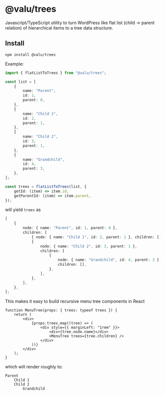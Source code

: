 # @valu/trees

Javascript/TypeScript utility to turn WordPress like flat list (child ->
parent relation) of hierarchical items to a tree data structure.

## Install

```
npm install @valu/trees
```

Example:

```ts
import { flatListToTrees } from "@valu/trees";

const list = [
    {
        name: "Parent",
        id: 1,
        parent: 0,
    },
    {
        name: "Child 1",
        id: 2,
        parent: 1,
    },
    {
        name: "Child 2",
        id: 3,
        parent: 1,
    },
    {
        name: "Grandchild",
        id: 4,
        parent: 3,
    },
];

const trees = flatListToTrees(list, {
    getId: (item) => item.id,
    getParentId: (item) => item.parent,
});
```

will yield `trees` as

```ts
[
    {
        node: { name: "Parent", id: 1, parent: 0 },
        children: [
            { node: { name: "Child 1", id: 2, parent: 1 }, children: [] },
            {
                node: { name: "Child 2", id: 3, parent: 1 },
                children: [
                    {
                        node: { name: "Grandchild", id: 4, parent: 3 },
                        children: [],
                    },
                ],
            },
        ],
    },
];
```

This makes it easy to build recursive menu tree components in React

```tsx
function MenuTree(props: { trees: typeof trees }) {
    return (
        <div>
            {props.trees.map((tree) => (
                <div style={{ marginLeft: "1rem" }}>
                    <div>{tree.node.name}</div>
                    <MenuTree trees={tree.children} />
                </div>
            ))}
        </div>
    );
}
```

which will render roughly to:

```
Parent
    Child 1
    Child 2
        Grandchild
```
